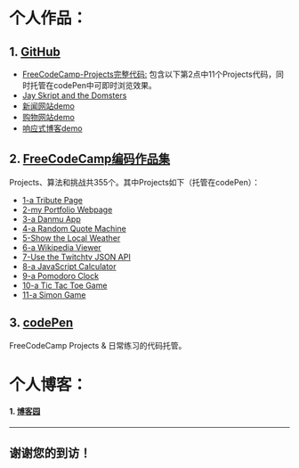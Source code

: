 # 个人作品：

## 1. [GitHub](https://github.com/magicmai?tab=repositories)

- [FreeCodeCamp-Projects完整代码:](https://github.com/magicmai/FreeCodeCamp-Projects)
包含以下第2点中11个Projects代码，同时托管在codePen中可即时浏览效果。
- [Jay Skript and the Domsters](https://github.com/magicmai/Jay-Skript-And-The-Domsters)
- [新闻网站demo](https://github.com/magicmai/demos/tree/master/News-Website)
- [购物网站demo](https://github.com/magicmai/demos/tree/master/A-Shopping-Website)
- [响应式博客demo](https://github.com/magicmai/demos/tree/master/a-simple-responsive-blog)

## 2. [FreeCodeCamp编码作品集](https://www.freecodecamp.cn/magicmai)

Projects、算法和挑战共355个。其中Projects如下（托管在codePen）：

- [1-a Tribute Page](https://codepen.io/magicmai/pen/peLOpZ)
- [2-my Portfolio Webpage](https://codepen.io/magicmai/pen/ZeVdgV)
- [3-a Danmu App](https://codepen.io/magicmai/pen/YZLxay)
- [4-a Random Quote Machine](https://codepen.io/magicmai/pen/oWgOvb)
- [5-Show the Local Weather](https://codepen.io/magicmai/pen/EmKRJK)
- [6-a Wikipedia Viewer](https://codepen.io/magicmai/pen/PmzaRK?editors=1000)
- [7-Use the Twitchtv JSON API](https://codepen.io/magicmai/pen/gWwPyp?editors=0100)
- [8-a JavaScript Calculator](https://codepen.io/magicmai/pen/dWNzdJ?editors=0100)
- [9-a Pomodoro Clock](https://codepen.io/magicmai/pen/YVNxre)
- [10-a Tic Tac Toe Game](https://codepen.io/magicmai/pen/LyOEOq)
- [11-a Simon Game](https://codepen.io/magicmai/pen/WjXbdR)

## 3. [codePen](https://codepen.io/magicmai/pens/popular/)

FreeCodeCamp Projects & 日常练习的代码托管。

# 个人博客：

#### 1. [博客园](http://www.cnblogs.com/magicmai/)

----
## 谢谢您的到访！
